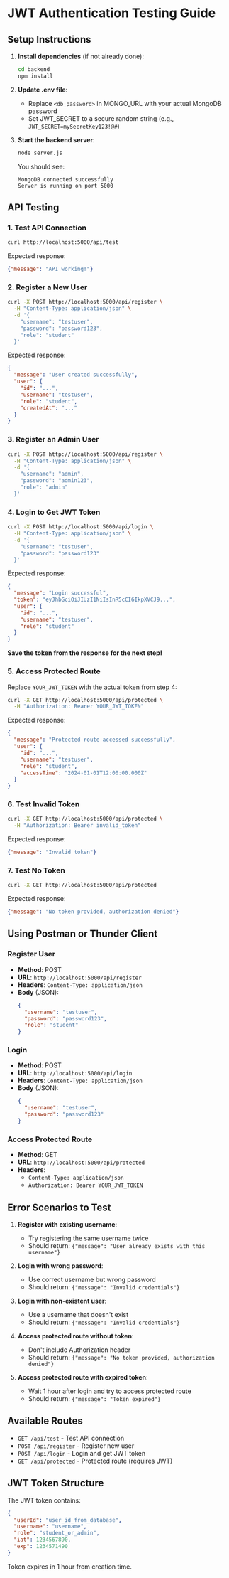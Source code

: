 # JWT Authentication Testing Guide

## Setup Instructions

1. **Install dependencies** (if not already done):
   ```bash
   cd backend
   npm install
   ```

2. **Update .env file**:
   - Replace `<db_password>` in MONGO_URL with your actual MongoDB password
   - Set JWT_SECRET to a secure random string (e.g., `JWT_SECRET=mySecretKey123!@#`)

3. **Start the backend server**:
   ```bash
   node server.js
   ```
   
   You should see:
   ```
   MongoDB connected successfully
   Server is running on port 5000
   ```

## API Testing

### 1. Test API Connection
```bash
curl http://localhost:5000/api/test
```
Expected response:
```json
{"message": "API working!"}
```

### 2. Register a New User
```bash
curl -X POST http://localhost:5000/api/register \
  -H "Content-Type: application/json" \
  -d '{
    "username": "testuser",
    "password": "password123",
    "role": "student"
  }'
```

Expected response:
```json
{
  "message": "User created successfully",
  "user": {
    "id": "...",
    "username": "testuser",
    "role": "student",
    "createdAt": "..."
  }
}
```

### 3. Register an Admin User
```bash
curl -X POST http://localhost:5000/api/register \
  -H "Content-Type: application/json" \
  -d '{
    "username": "admin",
    "password": "admin123",
    "role": "admin"
  }'
```

### 4. Login to Get JWT Token
```bash
curl -X POST http://localhost:5000/api/login \
  -H "Content-Type: application/json" \
  -d '{
    "username": "testuser",
    "password": "password123"
  }'
```

Expected response:
```json
{
  "message": "Login successful",
  "token": "eyJhbGciOiJIUzI1NiIsInR5cCI6IkpXVCJ9...",
  "user": {
    "id": "...",
    "username": "testuser",
    "role": "student"
  }
}
```

**Save the token from the response for the next step!**

### 5. Access Protected Route
Replace `YOUR_JWT_TOKEN` with the actual token from step 4:

```bash
curl -X GET http://localhost:5000/api/protected \
  -H "Authorization: Bearer YOUR_JWT_TOKEN"
```

Expected response:
```json
{
  "message": "Protected route accessed successfully",
  "user": {
    "id": "...",
    "username": "testuser",
    "role": "student",
    "accessTime": "2024-01-01T12:00:00.000Z"
  }
}
```

### 6. Test Invalid Token
```bash
curl -X GET http://localhost:5000/api/protected \
  -H "Authorization: Bearer invalid_token"
```

Expected response:
```json
{"message": "Invalid token"}
```

### 7. Test No Token
```bash
curl -X GET http://localhost:5000/api/protected
```

Expected response:
```json
{"message": "No token provided, authorization denied"}
```

## Using Postman or Thunder Client

### Register User
- **Method**: POST
- **URL**: `http://localhost:5000/api/register`
- **Headers**: `Content-Type: application/json`
- **Body** (JSON):
  ```json
  {
    "username": "testuser",
    "password": "password123",
    "role": "student"
  }
  ```

### Login
- **Method**: POST
- **URL**: `http://localhost:5000/api/login`
- **Headers**: `Content-Type: application/json`
- **Body** (JSON):
  ```json
  {
    "username": "testuser",
    "password": "password123"
  }
  ```

### Access Protected Route
- **Method**: GET
- **URL**: `http://localhost:5000/api/protected`
- **Headers**: 
  - `Content-Type: application/json`
  - `Authorization: Bearer YOUR_JWT_TOKEN`

## Error Scenarios to Test

1. **Register with existing username**:
   - Try registering the same username twice
   - Should return: `{"message": "User already exists with this username"}`

2. **Login with wrong password**:
   - Use correct username but wrong password
   - Should return: `{"message": "Invalid credentials"}`

3. **Login with non-existent user**:
   - Use a username that doesn't exist
   - Should return: `{"message": "Invalid credentials"}`

4. **Access protected route without token**:
   - Don't include Authorization header
   - Should return: `{"message": "No token provided, authorization denied"}`

5. **Access protected route with expired token**:
   - Wait 1 hour after login and try to access protected route
   - Should return: `{"message": "Token expired"}`

## Available Routes

- `GET /api/test` - Test API connection
- `POST /api/register` - Register new user
- `POST /api/login` - Login and get JWT token
- `GET /api/protected` - Protected route (requires JWT)

## JWT Token Structure

The JWT token contains:
```json
{
  "userId": "user_id_from_database",
  "username": "username",
  "role": "student_or_admin",
  "iat": 1234567890,
  "exp": 1234571490
}
```

Token expires in 1 hour from creation time.